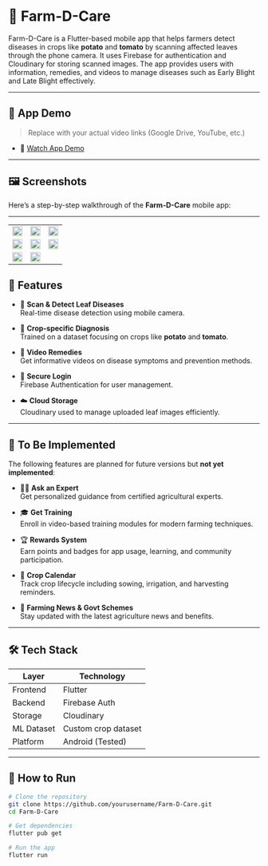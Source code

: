 # 🌾 Farm-D-Care

Farm-D-Care is a Flutter-based mobile app that helps farmers detect diseases in crops like **potato** and **tomato** by scanning affected leaves through the phone camera. It uses Firebase for authentication and Cloudinary for storing scanned images. The app provides users with information, remedies, and videos to manage diseases such as Early Blight and Late Blight effectively.

---

## 🎥 App Demo

> Replace with your actual video links (Google Drive, YouTube, etc.)

- 🔗 [Watch App Demo](https://res.cloudinary.com/dcsvodn3y/video/upload/v1751971531/demo_deifrl.mp4)

---
## 🖼️ Screenshots

Here’s a step-by-step walkthrough of the **Farm-D-Care** mobile app:

---

<div align="center">
  <table>
    <tr>
      <td><img src="https://github.com/Niraj-Hitpump/Farm-D-Care-main/blob/main/assets/public/login.jpg?raw=true" width="100%" /></td>
      <td><img src="https://github.com/Niraj-Hitpump/Farm-D-Care-main/blob/main/assets/public/login1.jpg?raw=true" width="100%" /></td>
      <td><img src="https://github.com/Niraj-Hitpump/Farm-D-Care-main/blob/main/assets/public/features.jpg?raw=true" width="100%" /></td>
    </tr>
    <tr>
      <td><img src="https://github.com/Niraj-Hitpump/Farm-D-Care-main/blob/main/assets/public/Expert.jpg?raw=true" width="100%" /></td>
      <td><img src="https://github.com/Niraj-Hitpump/Farm-D-Care-main/blob/main/assets/public/selection.jpg?raw=true" width="100%" /></td>
      <td><img src="https://github.com/Niraj-Hitpump/Farm-D-Care-main/blob/main/assets/public/scan.jpg?raw=true" width="100%" /></td>
    </tr>
    <tr>
      <td><img src="https://github.com/Niraj-Hitpump/Farm-D-Care-main/blob/main/assets/public/Result.jpg?raw=true" width="100%" /></td>
      <td><img src="https://github.com/Niraj-Hitpump/Farm-D-Care-main/blob/main/assets/public/Result2.jpg?raw=true" width="100%" /></td>
      <td></td>
    </tr>
  </table>
</div>




## 📱 Features

- 📸 **Scan & Detect Leaf Diseases**  
  Real-time disease detection using mobile camera.

- 🌿 **Crop-specific Diagnosis**  
  Trained on a dataset focusing on crops like **potato** and **tomato**.

- 🎥 **Video Remedies**  
  Get informative videos on disease symptoms and prevention methods.

- 🔐 **Secure Login**  
  Firebase Authentication for user management.

- ☁️ **Cloud Storage**  
  Cloudinary used to manage uploaded leaf images efficiently.

---

## 🚧 To Be Implemented

The following features are planned for future versions but **not yet implemented**:

- 🧑‍🌾 **Ask an Expert**  
  Get personalized guidance from certified agricultural experts.

- 🎓 **Get Training**  
  Enroll in video-based training modules for modern farming techniques.

- 🏆 **Rewards System**  
  Earn points and badges for app usage, learning, and community participation.

- 📅 **Crop Calendar**  
  Track crop lifecycle including sowing, irrigation, and harvesting reminders.

- 📰 **Farming News & Govt Schemes**  
  Stay updated with the latest agriculture news and benefits.

---

## 🛠️ Tech Stack

| Layer         | Technology       |
|---------------|------------------|
| Frontend      | Flutter           |
| Backend       | Firebase Auth     |
| Storage       | Cloudinary        |
| ML Dataset    | Custom crop dataset |
| Platform      | Android (Tested)  |

---


## 🚀 How to Run

```bash
# Clone the repository
git clone https://github.com/yourusername/Farm-D-Care.git
cd Farm-D-Care

# Get dependencies
flutter pub get

# Run the app
flutter run
